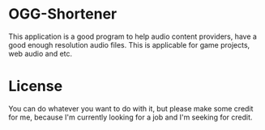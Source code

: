 OGG-Shortener
===

This application is a good program to help audio content providers, have a good
enough resolution audio files. This is applicable for game projects, web audio
and etc.

License
=
You can do whatever you want to do with it, but please make some credit for me,
because I'm currently looking for a job and I'm seeking for credit.
